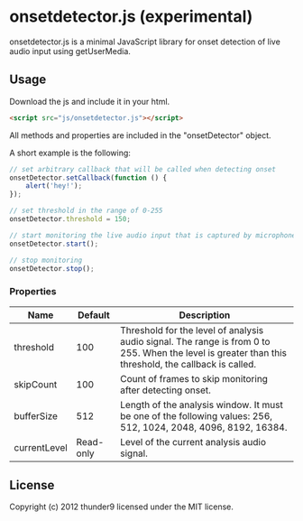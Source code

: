 # onsetdetector.js (experimental)

onsetdetector.js is a minimal JavaScript library for onset detection of live audio input using getUserMedia.

## Usage

Download the js and include it in your html.

```html
<script src="js/onsetdetector.js"></script>
```

All methods and properties are included in the "onsetDetector" object.

A short example is the following:

```js
// set arbitrary callback that will be called when detecting onset
onsetDetector.setCallback(function () {
    alert('hey!');
});

// set threshold in the range of 0-255
onsetDetector.threshold = 150;

// start monitoring the live audio input that is captured by microphone
onsetDetector.start();

// stop monitoring
onsetDetector.stop();
```

### Properties

<table>
    <thead>
        <tr>
            <th>Name</th>
            <th>Default</th>
            <th>Description</th>
        </tr>
    </thead>
    <tbody>
        <tr>
            <td>threshold</td>
            <td>100</td>
            <td>Threshold for the level of analysis audio signal. The range is from 0 to 255. When the level is greater than this threshold, the callback is called.</td>
        </tr>
        <tr>
            <td>skipCount</td>
            <td>100</td>
            <td>Count of frames to skip monitoring after detecting onset.</td>
        </tr>
        <tr>
            <td>bufferSize</td>
            <td>512</td>
            <td>Length of the analysis window. It must be one of the following values: 256, 512, 1024, 2048, 4096, 8192, 16384.</td>
        </tr>
        <tr>
            <td>currentLevel</td>
            <td>Read-only</td>
            <td>Level of the current analysis audio signal.</td>
        </tr>
    </tbody>
</table>

## License
Copyright (c) 2012 thunder9 licensed under the MIT license.